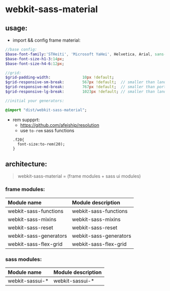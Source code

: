 # webkit-sass-material

## usage:
+ import && config frame material:
```sass
//base config:
$base-font-family:'STHeiti', 'Microsoft YaHei', Helvetica, Arial, sans-serif;
$base-font-size-h1-3:14px;
$base-font-size-h4-6:12px;

//grid:
$grid-padding-width:              10px !default;
$grid-responsive-sm-break:        567px !default;  // smaller than landscape phone
$grid-responsive-md-break:        767px !default;  // smaller than portrait tablet
$grid-responsive-lg-break:        1023px !default; // smaller than landscape tablet

//initial your generators:

@import "dist/webkit-sass-material";
```
+ rem suppprt:
  + https://github.com/afeiship/resolution
  + use `to-rem` sass functions
  ```
  .f20{
    font-size:to-rem(20);
  }
  ```

## architecture:
> webkit-sass-material = (frame modules + sass ui modules)

### frame modules:
| Module name     | Module description     |
| :------------- | :------------- |
| webkit-sass-functions       | webkit-sass-functions       |
| webkit-sass-mixins       | webkit-sass-mixins       |
| webkit-sass-reset       | webkit-sass-reset       |
| webkit-sass-generators       | webkit-sass-generators       |
| webkit-sass-flex-grid       | webkit-sass-flex-grid       |


### sass modules:
| Module name     | Module description     |
| :------------- | :------------- |
| webkit-sassui-*       | webkit-sassui-*       |

